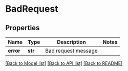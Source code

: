 # BadRequest

## Properties
Name | Type | Description | Notes
------------ | ------------- | ------------- | -------------
**error** | **str** | Bad request message | 

[[Back to Model list]](../README.md#documentation-for-models) [[Back to API list]](../README.md#documentation-for-api-endpoints) [[Back to README]](../README.md)


